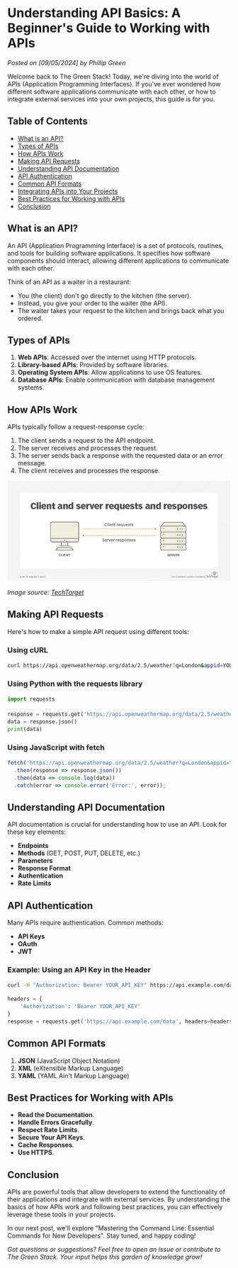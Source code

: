 # Understanding API Basics: A Beginner's Guide to Working with APIs

*Posted on [09/05/2024] by Phillip Green*

Welcome back to The Green Stack! Today, we're diving into the world of APIs (Application Programming Interfaces). If you've ever wondered how different software applications communicate with each other, or how to integrate external services into your own projects, this guide is for you.

## Table of Contents
- [What is an API?](#what-is-an-api)
- [Types of APIs](#types-of-apis)
- [How APIs Work](#how-apis-work)
- [Making API Requests](#making-api-requests)
- [Understanding API Documentation](#understanding-api-documentation)
- [API Authentication](#api-authentication)
- [Common API Formats](#common-api-formats)
- [Integrating APIs into Your Projects](#integrating-apis-into-your-projects)
- [Best Practices for Working with APIs](#best-practices-for-working-with-apis)
- [Conclusion](#conclusion)

## What is an API?

An API (Application Programming Interface) is a set of protocols, routines, and tools for building software applications. It specifies how software components should interact, allowing different applications to communicate with each other.

Think of an API as a waiter in a restaurant:
- You (the client) don't go directly to the kitchen (the server).
- Instead, you give your order to the waiter (the API).
- The waiter takes your request to the kitchen and brings back what you ordered.

## Types of APIs

1. **Web APIs**: Accessed over the internet using HTTP protocols.
2. **Library-based APIs**: Provided by software libraries.
3. **Operating System APIs**: Allow applications to use OS features.
4. **Database APIs**: Enable communication with database management systems.

## How APIs Work

APIs typically follow a request-response cycle:

1. The client sends a request to the API endpoint.
2. The server receives and processes the request.
3. The server sends back a response with the requested data or an error message.
4. The client receives and processes the response.

![Client-Server Diagram](../images/client-server.png)

*Image source: [TechTarget](https://www.techtarget.com/searchnetworking/definition/client-server)*

## Making API Requests

Here's how to make a simple API request using different tools:

### Using cURL

```bash
curl https://api.openweathermap.org/data/2.5/weather?q=London&appid=YOUR_API_KEY
```

### Using Python with the requests library

```python
import requests

response = requests.get('https://api.openweathermap.org/data/2.5/weather?q=London&appid=YOUR_API_KEY')
data = response.json()
print(data)
```

### Using JavaScript with fetch

```javascript
fetch('https://api.openweathermap.org/data/2.5/weather?q=London&appid=YOUR_API_KEY')
  .then(response => response.json())
  .then(data => console.log(data))
  .catch(error => console.error('Error:', error));
```

## Understanding API Documentation

API documentation is crucial for understanding how to use an API. Look for these key elements:
- **Endpoints**
- **Methods** (GET, POST, PUT, DELETE, etc.)
- **Parameters**
- **Response Format**
- **Authentication**
- **Rate Limits**

## API Authentication

Many APIs require authentication. Common methods:
- **API Keys**
- **OAuth**
- **JWT**

### Example: Using an API Key in the Header

```bash
curl -H "Authorization: Bearer YOUR_API_KEY" https://api.example.com/data
```

```python
headers = {
    'Authorization': 'Bearer YOUR_API_KEY'
}
response = requests.get('https://api.example.com/data', headers=headers)
```

## Common API Formats

1. **JSON** (JavaScript Object Notation)
2. **XML** (eXtensible Markup Language)
3. **YAML** (YAML Ain't Markup Language)

## Best Practices for Working with APIs

- **Read the Documentation**.
- **Handle Errors Gracefully**.
- **Respect Rate Limits**.
- **Secure Your API Keys**.
- **Cache Responses**.
- **Use HTTPS**.

## Conclusion

APIs are powerful tools that allow developers to extend the functionality of their applications and integrate with external services. By understanding the basics of how APIs work and following best practices, you can effectively leverage these tools in your projects.

In our next post, we'll explore "Mastering the Command Line: Essential Commands for New Developers". Stay tuned, and happy coding!

*Got questions or suggestions? Feel free to open an issue or contribute to The Green Stack. Your input helps this garden of knowledge grow!*
